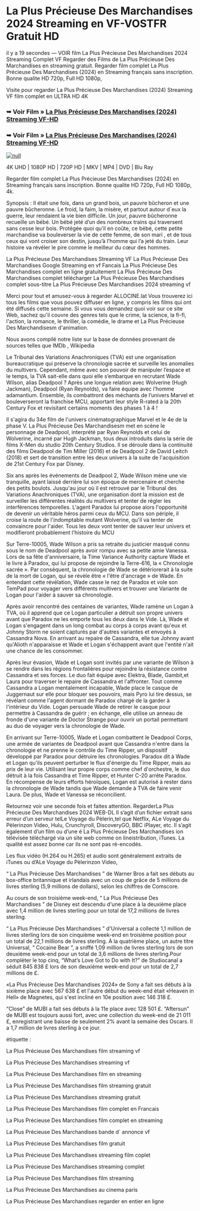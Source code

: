# La Plus Précieuse Des Marchandises 2024 Streaming en VF-VOSTFR Gratuit HD

il y a 19 secondes — VOIR film La Plus Précieuse Des Marchandises 2024 Streaming Complet VF Regarder des Films de La Plus Précieuse Des Marchandises en streaming gratuit. Regarder film complet La Plus Précieuse Des Marchandises (2024) en Streaming français sans inscription. Bonne qualite HD 720p, Full HD 1080p,

Visite pour regarder La Plus Précieuse Des Marchandises (2024) Streaming VF film complet en ULTRA HD 4K

### ➥ Voir Film » [La Plus Précieuse Des Marchandises (2024) Streaming VF-HD](https://t.co/3HUiStRu2r)

### ➥ Voir Film » [La Plus Précieuse Des Marchandises (2024) Streaming VF-HD](https://t.co/3HUiStRu2r)

[![null](https://static.wixstatic.com/media/855a25_043b5abeb4ae4d35ac003198e7fe56ed~mv2.gif)](https://t.co/3HUiStRu2r)

4K UHD | 1080P HD | 720P HD | MKV | MP4 | DVD | Blu Ray

Regarder film complet La Plus Précieuse Des Marchandises (2024) en Streaming français sans inscription. Bonne qualite HD 720p, Full HD 1080p, 4k.

Synopsis : Il était une fois, dans un grand bois, un pauvre bûcheron et une pauvre bûcheronne. Le froid, la faim, la misère, et partout autour d´eux la guerre, leur rendaient la vie bien difficile. Un jour, pauvre bûcheronne recueille un bébé. Un bébé jeté d’un des nombreux trains qui traversent sans cesse leur bois. Protégée quoi qu’il en coûte, ce bébé, cette petite marchandise va bouleverser la vie de cette femme, de son mari , et de tous ceux qui vont croiser son destin, jusqu’à l’homme qui l’a jeté du train. Leur histoire va révéler le pire comme le meilleur du cœur des hommes.

La Plus Précieuse Des Marchandises Streaming VF
La Plus Précieuse Des Marchandises Google Streaming en vf Fancais
La Plus Précieuse Des Marchandises complet en ligne gratuitement
La Plus Précieuse Des Marchandises complet télécharger
La Plus Précieuse Des Marchandises complet sous-titre
La Plus Précieuse Des Marchandises 2024 streaming vf

Merci pour tout et amusez-vous à regarder ALLOCINE.lat
Vous trouverez ici tous les films que vous pouvez diffuser en ligne, y compris les films qui ont été diffusés cette semaine. Si vous vous demandez quoi voir sur ce site Web, sachez qu'il couvre des genres tels que le crime, la science, la fi-fi, l'action, la romance, le thriller, la comédie, le drame et La Plus Précieuse Des Marchandisesm d'animation.

Nous avons compilé notre liste sur la base de données provenant de sources telles que IMDb , Wikipedia

Le Tribunal des Variations Anachroniques (TVA) est une organisation bureaucratique qui préserve la chronologie sacrée et surveille les anomalies du multivers. Cependant, même avec son pouvoir de manipuler l’espace et le temps, la TVA sait-elle dans quoi elle s’embarque en recrutant Wade Wilson, alias Deadpool ? Après une longue relation avec Wolverine (Hugh Jackman), Deadpool (Ryan Reynolds), va faire équipe avec l’homme adamantium. Ensemble, ils combattront des méchants de l’univers Marvel et bouleverseront la franchise MCU, apportant leur style R-rated à la 20th Century Fox et revisitant certains moments des phases 1 à 4 !

Il s'agira du 34e film de l'univers cinématographique Marvel et le 4e de la phase V. La Plus Précieuse Des Marchandisesm met en scène le personnage de Deadpool, interprété par Ryan Reynolds et celui de Wolverine, incarné par Hugh Jackman, tous deux introduits dans la série de films X-Men du studio 20th Century Studios. Il se déroule dans la continuité des films Deadpool de Tim Miller (2016) et de Deadpool 2 de David Leitch (2018) et sert de transition entre les deux univers à la suite de l'acquisition de 21st Century Fox par Disney.

Six ans après les événements de Deadpool 2, Wade Wilson mène une vie tranquille, ayant laissé derrière lui son époque de mercenaire et cherche des petits boulots. Jusqu'au jour où il est retrouvé par le Tribunal des Variations Anachroniques (TVA), une organisation dont la mission est de surveiller les différentes réalités du multivers et tenter de régler les interférences temporelles. L'agent Paradox lui propose alors l'opportunité de devenir un véritable héros parmi ceux du MCU. Dans son périple, il croise la route de l'indomptable mutant Wolverine, qu'il va tenter de convaincre pour l'aider. Tous les deux vont tenter de sauver leur univers et modifieront probablement l'histoire du MCU

Sur Terre-10005, Wade Wilson a pris sa retraite du justicier masqué connu sous le nom de Deadpool après avoir rompu avec sa petite amie Vanessa. Lors de sa fête d'anniversaire, la Time Variance Authority capture Wade et le livre à Paradox, qui lui propose de rejoindre la Terre-616, la « Chronologie sacrée ». Par conséquent, la chronologie de Wade se détériorerait à la suite de la mort de Logan, qui se révèle être « l'être d'ancrage » de Wade. En entendant cette révélation, Wade casse le nez de Paradox et vole son TemPad pour voyager vers différents multivers et trouver une Variante de Logan pour l'aider à sauver sa chronologie.

Après avoir rencontré des centaines de variantes, Wade ramène un Logan à TVA, où il apprend que ce Logan particulier a détruit son propre univers avant que Paradox ne les emporte tous les deux dans le Vide. Là, Wade et Logan s'engagent dans un long combat au corps à corps avant qu'eux et Johnny Storm ne soient capturés par d'autres variantes et envoyés à Cassandra Nova. En arrivant au repaire de Cassandra, elle tue Johnny avant qu'Alioth n'apparaisse et Wade et Logan s'échappent avant que l'entité n'ait une chance de les consommer.

Après leur évasion, Wade et Logan sont invités par une variante de Wilson à se rendre dans les régions frontalières pour rejoindre la résistance contre Cassandra et ses forces. Le duo fait équipe avec Elektra, Blade, Gambit,et Laura pour traverser le repaire de Cassandra et l'affronter. Tout comme Cassandra a Logan mentalement incapable, Wade place le casque de Juggernaut sur elle pour bloquer ses pouvoirs, mais Pyro lui tire dessus, se révélant comme l'agent dormant de Paradox chargé de la garder à l'intérieur du Vide. Logan persuade Wade de retirer le casque pour permettre à Cassandra de guérir ; en échange, elle utilise un anneau de fronde d'une variante de Doctor Strange pour ouvrir un portail permettant au duo de voyager vers la chronologie de Wade.

En arrivant sur Terre-10005, Wade et Logan combattent le Deadpool Corps, une armée de variantes de Deadpool avant que Cassandra n'entre dans la chronologie et ne prenne le contrôle du Time Ripper, un dispositif développé par Paradox pour détruire les chronologies. Paradox dit à Wade et Logan qu'ils peuvent perturber le flux d'énergie du Time Ripper, mais au prix de leur vie. Utilisant leur propre corps comme chef d'orchestre, le duo détruit à la fois Cassandra et Time Ripper, et Hunter C-20 arrête Paradox. En récompense de leurs efforts héroïques, Logan est autorisé à rester dans la chronologie de Wade tandis que Wade demande à TVA de faire venir Laura. De plus, Wade et Vanessa se réconcilient.

Retournez voir une seconde fois et faites attention. RegarderLa Plus Précieuse Des Marchandises 2024 WEB-DL Il s’agit d’un fichier extrait sans erreur d’un serveur telLe Voyage du Pèlerin,tel que Netflix, ALe Voyage du Pèlerinzon Video, Hulu, Crunchyroll, DiscoveryGO, BBC iPlayer, etc. Il s’agit également d’un film ou d’une é La Plus Précieuse Des Marchandises ion télévisée téléchargé via un site web comme on lineistribution, iTunes. La qualité est assez bonne car ils ne sont pas ré-encodés.

Les flux vidéo (H.264 ou H.265) et audio sont généralement extraits de iTunes ou d’ALe Voyage du Pèlerinzon Video,

“ La Plus Précieuse Des Marchandises ” de Warner Bros a fait ses débuts au box-office britannique et irlandais avec un coup de grâce de 5 millions de livres sterling (5,9 millions de dollars), selon les chiffres de Comscore.

Au cours de son troisième week-end, “ La Plus Précieuse Des Marchandises ” de Disney est descendu d'une place à la deuxième place avec 1,4 million de livres sterling pour un total de 17,2 millions de livres sterling.

“ La Plus Précieuse Des Marchandises ” d'Universal a collecté 1,1 million de livres sterling lors de son cinquième week-end en troisième position pour un total de 22,1 millions de livres sterling. À la quatrième place, un autre titre Universal, “ Cocaine Bear ”, a sniffé 1,09 million de livres sterling lors de son deuxième week-end pour un total de 3,6 millions de livres sterling.Pour compléter le top cinq, “What’s Love Got to Do with It?” de Studiocanal a séduit 845 838 £ lors de son deuxième week-end pour un total de 2,7 millions de £.

«La Plus Précieuse Des Marchandises 2024» de Sony a fait ses débuts à la sixième place avec 567 638 £ et l'autre début du week-end était «Heaven in Hell» de Magnetes, qui s'est incliné en 10e position avec 146 318 £.

“Close” de MUBI a fait ses débuts à la 11e place avec 128 501 £. “Aftersun” de MUBI est toujours aussi fort, avec une collection du week-end de 21 011 £, enregistrant une baisse de seulement 2% avant la semaine des Oscars. Il a 1,7 million de livres sterling à ce jour.

étiquette :

La Plus Précieuse Des Marchandises film streaming vf

La Plus Précieuse Des Marchandises streaming vf

La Plus Précieuse Des Marchandises film en streaming

La Plus Précieuse Des Marchandises film streaming gratuit

La Plus Précieuse Des Marchandises streaming gratuit

La Plus Précieuse Des Marchandises film complet en Francais

La Plus Précieuse Des Marchandises film complet en streaming

La Plus Précieuse Des Marchandises bande d` annonce vf

La Plus Précieuse Des Marchandises film gratuit

La Plus Précieuse Des Marchandises streaming film coplet

La Plus Précieuse Des Marchandises streaming complet

La Plus Précieuse Des Marchandises film streaming

La Plus Précieuse Des Marchandises au cinema paris

La Plus Précieuse Des Marchandises regarder en entier en ligne
